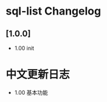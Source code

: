 <!-- Keep a Changelog guide -> https://keepachangelog.com -->

# sql-list Changelog

## [1.0.0]

- 1.00 init

# 中文更新日志

- 1.00 基本功能